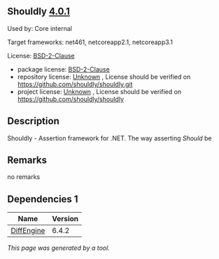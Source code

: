Shouldly [4.0.1](https://www.nuget.org/packages/Shouldly/4.0.1)
--------------------

Used by: Core internal

Target frameworks: net461, netcoreapp2.1, netcoreapp3.1

License: [BSD-2-Clause](../../../../licenses/bsd-2-clause) 

- package license: [BSD-2-Clause](https://licenses.nuget.org/BSD-2-Clause) 
- repository license: [Unknown](https://github.com/shouldly/shouldly.git) , License should be verified on https://github.com/shouldly/shouldly.git
- project license: [Unknown](https://github.com/shouldly/shouldly) , License should be verified on https://github.com/shouldly/shouldly

Description
-----------
Shouldly - Assertion framework for .NET. The way asserting *Should* be

Remarks
-----------
no remarks


Dependencies 1
-----------

|Name|Version|
|----------|:----|
|[DiffEngine](../../../../packages/nuget.org/diffengine/6.4.2)|6.4.2|

*This page was generated by a tool.*